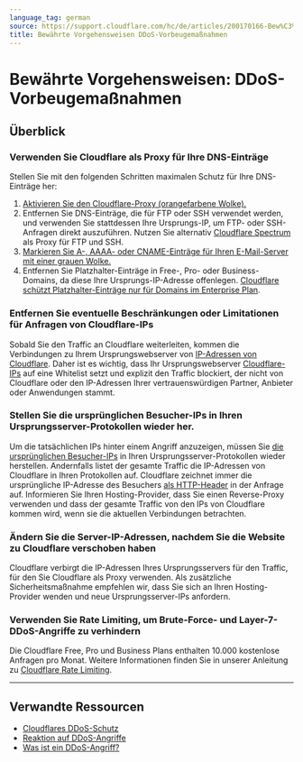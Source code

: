```yaml
---
language_tag: german
source: https://support.cloudflare.com/hc/de/articles/200170166-Bew%C3%A4hrte-Vorgehensweisen-DDoS-Vorbeugema%C3%9Fnahmen
title: Bewährte Vorgehensweisen DDoS-Vorbeugemaßnahmen 
---
```


# Bewährte Vorgehensweisen: DDoS-Vorbeugemaßnahmen 



## Überblick


### Verwenden Sie Cloudflare als Proxy für Ihre DNS-Einträge


Stellen Sie mit den folgenden Schritten maximalen Schutz für Ihre DNS-Einträge her:

1.  [Aktivieren Sie den Cloudflare-Proxy (orangefarbene Wolke).](https://support.cloudflare.com/hc/articles/200169626)
2.  Entfernen Sie DNS-Einträge, die für FTP oder SSH verwendet werden, und verwenden Sie stattdessen Ihre Ursprungs-IP, um FTP- oder SSH-Anfragen direkt auszuführen. Nutzen Sie alternativ [Cloudflare Spectrum](https://developers.cloudflare.com/spectrum/getting-started/) als Proxy für FTP und SSH.
3.  [Markieren Sie A-, AAAA- oder CNAME-Einträge für Ihren E-Mail-Server mit einer grauen Wolke.](https://support.cloudflare.com/hc/articles/200168876)
4.  Entfernen Sie Platzhalter-Einträge in Free-, Pro- oder Business-Domains, da diese Ihre Ursprungs-IP-Adresse offenlegen. [Cloudflare schützt Platzhalter-Einträge nur für Domains im Enterprise Plan](https://support.cloudflare.com/hc/articles/360017421192#CloudflareDNSFAQ-DoesCloudflaresupportwildcardDNSentries).

### Entfernen Sie eventuelle Beschränkungen oder Limitationen für Anfragen von Cloudflare-IPs

Sobald Sie den Traffic an Cloudflare weiterleiten, kommen die Verbindungen zu Ihrem Ursprungswebserver von [IP-Adressen von Cloudflare](http://www.cloudflare.com/ips). Daher ist es wichtig, dass Ihr Ursprungswebserver [Cloudflare-IPs](https://support.cloudflare.com/hc/articles/201897700) auf eine Whitelist setzt und explizit den Traffic blockiert, der nicht von Cloudflare oder den IP-Adressen Ihrer vertrauenswürdigen Partner, Anbieter oder Anwendungen stammt.

### Stellen Sie die ursprünglichen Besucher-IPs in Ihren Ursprungsserver-Protokollen wieder her.

Um die tatsächlichen IPs hinter einem Angriff anzuzeigen, müssen Sie [die ursprünglichen Besucher-IPs](https://support.cloudflare.com/hc/sections/200805497) in Ihren Ursprungsserver-Protokollen wieder herstellen. Andernfalls listet der gesamte Traffic die IP-Adressen von Cloudflare in Ihren Protokollen auf. Cloudflare zeichnet immer die ursprüngliche IP-Adresse des Besuchers [als HTTP-Header](https://support.cloudflare.com/hc/articles/200170986) in der Anfrage auf. Informieren Sie Ihren Hosting-Provider, dass Sie einen Reverse-Proxy verwenden und dass der gesamte Traffic von den IPs von Cloudflare kommen wird, wenn sie die aktuellen Verbindungen betrachten.

### Ändern Sie die Server-IP-Adressen, nachdem Sie die Website zu Cloudflare verschoben haben

Cloudflare verbirgt die IP-Adressen Ihres Ursprungsservers für den Traffic, für den Sie Cloudflare als Proxy verwenden. Als zusätzliche Sicherheitsmaßnahme empfehlen wir, dass Sie sich an Ihren Hosting-Provider wenden und neue Ursprungsserver-IPs anfordern.

### Verwenden Sie Rate Limiting, um Brute-Force- und Layer-7-DDoS-Angriffe zu verhindern


Die Cloudflare Free, Pro und Business Plans enthalten 10.000 kostenlose Anfragen pro Monat. Weitere Informationen finden Sie in unserer Anleitung zu [Cloudflare Rate Limiting](https://support.cloudflare.com/hc/articles/115001635128).

___

## Verwandte Ressourcen

-   [Cloudflares DDoS-Schutz](https://support.cloudflare.com/hc/articles/200172676)
-   [Reaktion auf DDoS-Angriffe](https://support.cloudflare.com/hc/articles/200170196)
-   [Was ist ein DDoS-Angriff?](https://www.cloudflare.com/learning/ddos/what-is-a-ddos-attack/)
